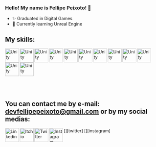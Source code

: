 ### Hello! My name is Fellipe Peixoto! 👋

- ✨ Graduated in Digital Games
- 🌱 Currently learning Unreal Engine

## My skills:
<img align="left" alt="Unity" width="45px" src="https://img.icons8.com/ios-filled/50/000000/unity.png" />
<img align="left" alt="Unity" width="45px" src="https://img.icons8.com/color/48/000000/blender-3d.png" />
<img align="left" alt="Unity" width="45px" src="https://encrypted-tbn0.gstatic.com/images?q=tbn%3AANd9GcTi5OVU8HeSbbz0KO-wS6axcmw-UgqKcvPP-w&usqp=CAU" />
<img align="left" alt="Unity" width="45px" src="https://dashboard.snapcraft.io/site_media/appmedia/2018/03/rsz_android_studio_icon.png" />
<img align="left" alt="Unity" width="45px" src="https://img.icons8.com/color/48/000000/git.png" />
<img align="left" alt="Unity" width="45px" src="https://api.nuget.org/v3-flatcontainer/microsoft.playfab.playfabparty.cpp.windows/1.4.13/icon" />
<img align="left" alt="Unity" width="45px" src="https://external-preview.redd.it/zozIIdfaV-0jAbkp29a8P8DVWoZGTNCOd3-BGTWw474.jpg?auto=webp&s=72c7e7cb7073f21993b4692934f879b4b578529e" />
<img align="left" alt="Unity" width="45px" src="https://img.icons8.com/color/48/000000/google-firebase-console.png" />
<img align="left" alt="Unity" width="45px" src="https://img.icons8.com/color/48/000000/c-programming.png" />
<img align="left" alt="Unity" width="45px" src="https://img.icons8.com/ios-filled/50/000000/c-sharp-logo.png" />
<img align="left" alt="Unity" width="45px" src="https://img.icons8.com/color/48/000000/javascript.png" />
<img align="center" alt="Unity" width="45px" src="https://img.icons8.com/color/48/000000/java-coffee-cup-logo.png" />

<br /><br />

## You can contact me by e-mail: devfellipepeixoto@gmail.com or by my social medias:

[<img align="left" alt="Linkedin" width="45px" src="https://img.icons8.com/cute-clipart/64/000000/linkedin.png" />][linkedin]
[<img align="left" alt="Itch io" width="45px" src="https://img.icons8.com/dusk/64/000000/itch-io.png" />][itchio]
[<img align="left" alt="Twitter" width="45px" src="https://img.icons8.com/color/48/000000/twitter-squared.png" />][twitter]
[<img align="left" alt="Instagram" width="45px" src="https://img.icons8.com/cute-clipart/64/000000/instagram-new.png" />][instagram]

[linkedin]: https://www.linkedin.com/in/fellipepeixoto/
[itchio]: https://fellipepeixoto.itch.io
